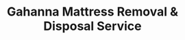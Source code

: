 ---
layout: location.njk
title: Gahanna Mattress Removal & Disposal Service
description: Professional mattress removal in Gahanna, OH. Next-day pickup  Licensed, insured, and eco-friendly serving the Herb Capital of Ohio and Creekside district.
permalink: /mattress-removal/ohio/columbus/gahanna/
city: Gahanna
state: Ohio
stateSlug: ohio
parentMetro: Columbus
coordinates:
  lat: 40.0195
  lng: -82.8799
pricing:
  startingPrice: 125
  single: 125
  queen: 125
  king: 135
  boxSpring: 30
neighborhoods:
  - name: "Creekside District"
    zipCodes: ["43230"]
  - name: "Old Gahanna"
    zipCodes: ["43230"]
  - name: "Mill Street"
    zipCodes: ["43230"]
  - name: "Hamilton Road Corridor"
    zipCodes: ["43230"]
  - name: "Big Walnut Creek Area"
    zipCodes: ["43230"]
  - name: "Geroux Herb Garden"
    zipCodes: ["43230"]
  - name: "Creekside Park"
    zipCodes: ["43230"]
  - name: "Academy Park"
    zipCodes: ["43230"]
  - name: "Gahanna Woods"
    zipCodes: ["43230"]
  - name: "Headley Park Area"
    zipCodes: ["43230"]
  - name: "McCorkle Park"
    zipCodes: ["43230"]
  - name: "Friendship Park"
    zipCodes: ["43230"]
  - name: "Lincoln High School District"
    zipCodes: ["43004"]
  - name: "Sunpoint Park"
    zipCodes: ["43004"]
  - name: "Veterans Memorial Park"
    zipCodes: ["43004"]
zipCodes: 
  - "43004"
  - "43230"
recyclingPartners:
  - "Franklin County Solid Waste Management District"
  - "SWACO Solid Waste Authority"
  - "Franklin County Sanitary Landfill"
localRegulations: "Gahanna residents navigate Franklin County's stringent mattress disposal requirements, where SWACO regulations prohibit standard municipal collection of bulky sleep furniture. Franklin County Sanitary Landfill at 3851 London-Groveport Road charges $39.75 per ton, demanding residents transport mattresses during limited weekday hours (6am-5pm) or Saturday mornings (6am-noon). Municipal trash services explicitly exclude mattresses from regular collection, often resulting in fines for improper disposal attempts. Bulk collection scheduling through Columbus 311 system requires advance coordination and specific pickup windows that don't always accommodate Gahanna's professional workforce schedules."
nearbyCities:
  - name: "Dublin"
    distance: "12 miles"
    isSuburb: true
  - name: "Grove City"
    distance: "18 miles"
    isSuburb: true
  - name: "Upper Arlington"
    distance: "15 miles"
    isSuburb: true
  - name: "Columbus"
    distance: "8 miles"
    isSuburb: false
reviews:
  count: 187
  featured:
    - reviewer: "Creekside Resident"
      rating: 5
      text: "Outstanding coordination during our condo renovation! They scheduled around Creekside's construction activity and completed our pickup before the morning Herbal Trail walkers arrived."
      neighborhood: "Creekside District"
    - reviewer: "Herb Capital Professional"
      rating: 5  
      text: "Exceptional service that understood our tight schedule. Pickup happened during lunch break from my finance job downtown, perfect timing!"
      neighborhood: "Old Gahanna"
    - reviewer: "Big Walnut Creek Family"
      rating: 5
      text: "Living along the scenic Big Walnut Creek near Academy Park, we chose our neighborhood for its small-town charm within the greater Columbus area. When upgrading our master bedroom set last spring, coordinating mattress disposal became unexpectedly complicated due to Franklin County's restrictions on bulky item collection. This removal service transformed what could have been multiple weekday trips to the Grove City landfill into a single convenient Saturday morning appointment. Their crew understood that families in America's Hottest ZIP Code value both efficiency and discretion, arriving promptly at 9am and professionally removing our king mattress and box springs without disrupting our weekend park activities. The $165 investment proved worthwhile for the convenience, especially when traditional disposal would have required navigating SWACO's complex scheduling system during our busy work weeks."
      neighborhood: "Big Walnut Creek Area"
faqs:
  - question: "How does your service accommodate Gahanna's busy schedules?"
    answer: "We coordinate pickups around Columbus commutes and busy family schedules, offering flexible timing that eliminates trips to Franklin County facilities during limited business hours."
  - question: "Can you navigate Creekside District's development restrictions?"
    answer: "Absolutely. Our team understands mixed-use development protocols and coordinates with Creekside property management to ensure seamless pickup without disrupting the district's business operations."
  - question: "What makes your service valuable for busy Gahanna families?"
    answer: "At $125 starting price, our service saves time and eliminates the hassle of navigating Franklin County's disposal system, making it the convenient choice for Gahanna residents."
  - question: "How quickly can you remove mattresses in the Herb Capital of Ohio?"
    answer: "Next-day service throughout Gahanna, coordinating around Herbal Trail events, Creekside programming, and the community's active park schedule across our 759 acres of maintained greenspace."
  - question: "Do you serve all Gahanna neighborhoods equally?"
    answer: "Complete coverage from Creekside condos to suburban developments, Academy Park families to Lincoln High School district residents, with identical professional service regardless of ZIP code."
  - question: "How does this compare to Franklin County landfill disposal?"
    answer: "We eliminate the $39.75 per ton landfill fees, Grove City facility trips, and weekday hour restrictions that don't align with Gahanna's professional work schedules."
  - question: "Are you licensed for waste removal in Franklin County?"
    answer: "We maintain all required Ohio and Franklin County permits with comprehensive insurance, providing compliant disposal through our nationwide network instead of local landfill dependency."
  - question: "What payment methods do you accept in Gahanna?"
    answer: "All major credit cards, cash, and invoicing options for convenient payment."
schema:
  "@type": "LocalBusiness"
  name: "A Bedder World Gahanna"
  address:
    "@type": "PostalAddress"
    addressLocality: "Gahanna"
    addressRegion: "OH"
    addressCountry: "US"
  geo:
    "@type": "GeoCoordinates" 
    latitude: 40.0195
    longitude: -82.8799
  telephone: "(720) 263-6094"
  priceRange: "$125-$180"
  aggregateRating:
    "@type": "AggregateRating"
    ratingValue: 4.9
    reviewCount: 187
pageContent:
  heroDescription: "Streamlined mattress disposal designed for the Herb Capital of Ohio's professional community and Creekside District residents. Connecting with our nationwide network that has responsibly recycled over 1 million mattresses, we deliver next-day pickup solutions with transparent pricing beginning at $125."
  
  aboutService: "Professional mattress removal throughout Gahanna starts with next-day pickup at $125, specifically engineered to serve the Herb Capital's distinctive community needs. Rather than forcing residents to navigate Franklin County's restrictive disposal maze—with its $39.75 per ton fees and Grove City facility limitations—our streamlined door-to-door service integrates seamlessly into Gahanna's lifestyle. We coordinate around busy schedules, Creekside District activities, and the community's 759 acres of park programming. From luxury Creekside condominiums along Big Walnut Creek to family homes near Lincoln High School, our service recognizes that Gahanna residents value quality, efficiency, and environmental responsibility. Each collected mattress joins our national recycling network that has successfully diverted over 1 million units from landfills, with 80% of materials reclaimed for manufacturing reuse including springs, foam components, and textile materials."

  serviceAreasIntro: "Comprehensive mattress pickup spans both Gahanna ZIP codes (43004, 43230), expertly handling the logistics differences between Creekside's mixed-use density and suburban neighborhoods surrounding our extensive park system. Whether coordinating around morning joggers on the Herbal Trail, weekend activities at Academy Park, or evening events at Creekside's entertainment venues, our scheduling adapts to the rhythm of America's Hottest ZIP Code. Professional service delivery remains consistent from Mill Street's historic charm to newer developments near Veterans Memorial Park, ensuring every Gahanna household receives identical quality regardless of their neighborhood's character or property value."

  regulationsCompliance: "Navigating Franklin County's complex mattress regulations becomes effortless when residents choose our licensed service over traditional disposal challenges. SWACO's prohibition of municipal mattress collection, combined with Franklin County Sanitary Landfill's restrictive hours (weekdays 6am-5pm, Saturdays 6am-noon) and per-ton charges, creates barriers that our service eliminates entirely. Instead of scheduling around Grove City facility limitations or risking municipal collection fines, Gahanna residents access fully compliant disposal through our comprehensive permitting and insurance coverage. Our approach transforms what traditionally requires multiple coordination steps—scheduling, transportation, payment processing, and regulatory compliance—into a single streamlined pickup appointment."

  environmentalImpact: "Environmental stewardship aligns perfectly with Gahanna's community values, from preserving the Big Walnut Creek watershed to maintaining our 200+ acres of conservation property. Our mattress recycling initiative supports this commitment by ensuring 80% of collected materials avoid Franklin County's landfill system, instead flowing into manufacturing processes that create new products. Steel springs support Ohio's industrial sector, foam components transform into carpet padding for regional construction projects, and textile materials gain new life through repurposing initiatives. This responsible approach helps preserve the natural beauty that makes Gahanna special—from Gahanna Woods State Nature Preserve to Creekside Park's limestone lagoons and waterfalls—while providing the Herb Capital's residents with disposal solutions that match their environmental consciousness and active lifestyles."

  howItWorksScheduling: "Scheduling coordination offers flexible pickup windows that accommodate Columbus commutes, Creekside District activities, and family schedules throughout our park system."

  howItWorksService: "Licensed pickup teams handle all Franklin County disposal requirements, eliminating resident coordination with SWACO systems, landfill facilities, or municipal collection limitations while maintaining full regulatory compliance."

  howItWorksDisposal: "Each mattress connects to our nationwide recycling network's proven track record of processing over 1 million units, with materials flowing to certified facilities where components receive new purpose through environmentally responsible manufacturing partnerships."

  sidebarStats:
    mattressesRemoved: "2,400"
---